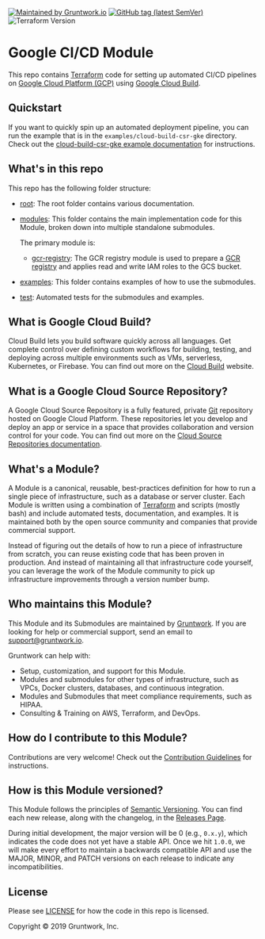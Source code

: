 [![Maintained by Gruntwork.io](https://img.shields.io/badge/maintained%20by-gruntwork.io-%235849a6.svg)](https://gruntwork.io/?ref=repo_google_ci)
[![GitHub tag (latest SemVer)](https://img.shields.io/github/tag/gruntwork-io/terraform-google-ci.svg?label=latest)](https://github.com/gruntwork-io/terraform-google-ci/releases/latest)
![Terraform Version](https://img.shields.io/badge/tf-%3E%3D0.12.0-blue.svg)

# Google CI/CD Module

This repo contains [Terraform](https://www.terraform.io) code for setting up automated CI/CD pipelines on [Google Cloud Platform (GCP)](https://cloud.google.com/)
using [Google Cloud Build](https://cloud.google.com/cloud-build/).

## Quickstart

If you want to quickly spin up an automated deployment pipeline, you can run the example that is in the `examples/cloud-build-csr-gke` directory. Check out
the [cloud-build-csr-gke example documentation](https://github.com/gruntwork-io/terraform-google-ci/blob/master/examples/cloud-build-csr-gke)
for instructions.

## What's in this repo

This repo has the following folder structure:

- [root](https://github.com/gruntwork-io/terraform-google-ci/tree/master): The root folder contains various documentation.

- [modules](https://github.com/gruntwork-io/terraform-google-ci/tree/master/modules): This folder contains the
  main implementation code for this Module, broken down into multiple standalone submodules.

  The primary module is:

  - [gcr-registry](https://github.com/gruntwork-io/terraform-google-ci/tree/master/modules/gcr-registry): The GCR registry module is used to
    prepare a [GCR registry](https://cloud.google.com/container-registry/) and applies read and write IAM roles to the GCS bucket.

- [examples](https://github.com/gruntwork-io/terraform-google-ci/tree/master/examples): This folder contains examples
  of how to use the submodules.

- [test](https://github.com/gruntwork-io/terraform-google-ci/tree/master/test): Automated tests for the submodules
  and examples.

## What is Google Cloud Build?

Cloud Build lets you build software quickly across all languages. Get complete control over defining custom workflows
for building, testing, and deploying across multiple environments such as VMs, serverless, Kubernetes, or Firebase.
You can find out more on the [Cloud Build](https://cloud.google.com/cloud-build/) website.

## What is a Google Cloud Source Repository?

A Google Cloud Source Repository is a fully featured, private [Git](https://git-scm.com/) repository hosted on Google
Cloud Platform. These repositories let you develop and deploy an app or service in a space that provides collaboration
and version control for your code. You can find out more on the [Cloud Source Repositories documentation](https://cloud.google.com/source-repositories/docs/).

## What's a Module?

A Module is a canonical, reusable, best-practices definition for how to run a single piece of infrastructure, such
as a database or server cluster. Each Module is written using a combination of [Terraform](https://www.terraform.io/)
and scripts (mostly bash) and include automated tests, documentation, and examples. It is maintained both by the open
source community and companies that provide commercial support.

Instead of figuring out the details of how to run a piece of infrastructure from scratch, you can reuse
existing code that has been proven in production. And instead of maintaining all that infrastructure code yourself,
you can leverage the work of the Module community to pick up infrastructure improvements through
a version number bump.

## Who maintains this Module?

This Module and its Submodules are maintained by [Gruntwork](http://www.gruntwork.io/). If you are looking for help or
commercial support, send an email to
[support@gruntwork.io](mailto:support@gruntwork.io?Subject=Google%20CI%20Module).

Gruntwork can help with:

- Setup, customization, and support for this Module.
- Modules and submodules for other types of infrastructure, such as VPCs, Docker clusters, databases, and continuous
  integration.
- Modules and Submodules that meet compliance requirements, such as HIPAA.
- Consulting & Training on AWS, Terraform, and DevOps.

## How do I contribute to this Module?

Contributions are very welcome! Check out the [Contribution Guidelines](https://github.com/gruntwork-io/terraform-google-ci/blob/master/CONTRIBUTING.md)
for instructions.

## How is this Module versioned?

This Module follows the principles of [Semantic Versioning](http://semver.org/). You can find each new release, along
with the changelog, in the [Releases Page](https://github.com/gruntwork-io/terraform-google-ci/releases).

During initial development, the major version will be 0 (e.g., `0.x.y`), which indicates the code does not yet have a
stable API. Once we hit `1.0.0`, we will make every effort to maintain a backwards compatible API and use the MAJOR,
MINOR, and PATCH versions on each release to indicate any incompatibilities.

## License

Please see [LICENSE](https://github.com/gruntwork-io/terraform-google-ci/blob/master/LICENSE) for how the code in this
repo is licensed.

Copyright &copy; 2019 Gruntwork, Inc.
